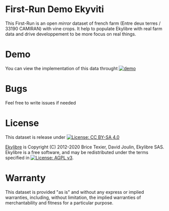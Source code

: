 # First-Run Demo Ekyviti

This First-Run is an open *mirror* dataset of french farm (Entre deux terres / 33190 CAMIRAN) with vine crops.
It help to populate Ekylibre with real farm data and drive developpement to be more focus on real things.

# Demo

You can view the implementation of this data throught [![demo](https://gitlab.com/ekylibre/first_run-demo/-/blob/master-ekyviti/alamano/background.jpg)](https://demo.ekyviti.farm)

# Bugs

Feel free to write issues if needed

# License

This dataset is release under [![License: CC BY-SA 4.0](https://img.shields.io/badge/License-CC%20BY--SA%204.0-lightgrey.svg)](http://creativecommons.org/licenses/by-sa/4.0/)

[Ekylibre](https://ekylibre.com) is Copyright (C) 2012-2020 Brice Texier, David Joulin, Ekylibre SAS.
Ekylibre is a free software, and may be redistributed under the terms specified in [![License: AGPL v3](https://img.shields.io/badge/License-AGPL%20v3-blue.svg)](http://www.gnu.org/licenses/agpl-3.0).

# Warranty

This dataset is provided "as is" and without any express or implied warranties, including, without limitation, the implied warranties of merchantability and fitness for a particular purpose.
